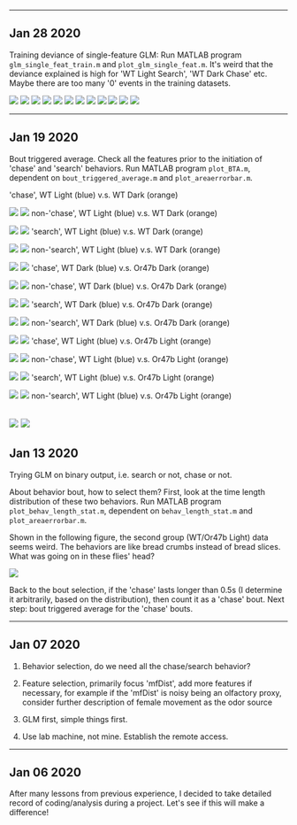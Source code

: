 --------------
Jan 28 2020
--------------
Training deviance of single-feature GLM: Run MATLAB program `glm_single_feat_train.m` and `plot_glm_single_feat.m`.
It's weird that the deviance explained is high for 'WT Light Search', 'WT Dark Chase' etc. Maybe there are too many '0' events in the training datasets.

![](GLM_deviance_1.jpg) ![](GLM_deviance_2.jpg)
![](GLM_deviance_3.jpg) ![](GLM_deviance_4.jpg)
![](GLM_deviance_5.jpg) ![](GLM_deviance_6.jpg)
![](GLM_deviance_7.jpg) ![](GLM_deviance_8.jpg)
![](GLM_deviance_9.jpg) ![](GLM_deviance_10.jpg)
![](GLM_deviance_11.jpg) ![](GLM_deviance_12.jpg)

--------------
Jan 19 2020
--------------
Bout triggered average. Check all the features prior to the initiation of 'chase' and 'search' behaviors. Run MATLAB program `plot_BTA.m`, dependent on `bout_triggered_average.m` and `plot_areaerrorbar.m`.

'chase', WT Light (blue) v.s. WT Dark (orange)

![](WT_Light_Dark_chase.jpg)
![](WT_Light_Dark_chase_zscored.jpg)
non-'chase', WT Light (blue) v.s. WT Dark (orange)

![](WT_Light_Dark_non_chase.jpg)
![](WT_Light_Dark_non_chase_zscored.jpg)
'search', WT Light (blue) v.s. WT Dark (orange)

![](WT_Light_Dark_search.jpg)
![](WT_Light_Dark_search_zscored.jpg)
non-'search', WT Light (blue) v.s. WT Dark (orange)

![](WT_Light_Dark_non_search.jpg)
![](WT_Light_Dark_non_search_zscored.jpg)
'chase', WT Dark (blue) v.s. Or47b Dark (orange)

![](WT_Or47b_Dark_chase.jpg)
![](WT_Or47b_Dark_chase_zscored.jpg)
non-'chase', WT Dark (blue) v.s. Or47b Dark (orange)

![](WT_Or47b_Dark_non_chase.jpg)
![](WT_Or47b_Dark_non_chase_zscored.jpg)
'search', WT Dark (blue) v.s. Or47b Dark (orange)

![](WT_Or47b_Dark_search.jpg)
![](WT_Or47b_Dark_search_zscored.jpg)
non-'search', WT Dark (blue) v.s. Or47b Dark (orange)

![](WT_Or47b_Dark_non_search.jpg)
![](WT_Or47b_Dark_non_search_zscored.jpg)
'chase', WT Light (blue) v.s. Or47b Light (orange)

![](WT_Or47b_Light_chase.jpg)
![](WT_Or47b_Light_chase_zscored.jpg)
non-'chase', WT Light (blue) v.s. Or47b Light (orange)

![](WT_Or47b_Light_non_chase.jpg)
![](WT_Or47b_Light_non_chase_zscored.jpg)
'search', WT Light (blue) v.s. Or47b Light (orange)

![](WT_Or47b_Light_search.jpg)
![](WT_Or47b_Light_search_zscored.jpg)
non-'search', WT Light (blue) v.s. Or47b Light (orange)

![](WT_Or47b_Light_non_search.jpg)
![](WT_Or47b_Light_non_search_zscored.jpg)
--------------
Jan 13 2020
--------------
Trying GLM on binary output, i.e. search or not, chase or not. 

About behavior bout, how to select them? First, look at the time length distribution of these two behaviors. Run MATLAB program `plot_behav_length_stat.m`, dependent on `behav_length_stat.m` and `plot_areaerrorbar.m`.

Shown in the following figure, the second group (WT/Or47b Light) data seems weird. The behaviors are like bread crumbs instead of bread slices. What was going on in these flies' head?

![](behav_length_stat.jpg)

Back to the bout selection, if the 'chase' lasts longer than 0.5s (I determine it arbitrarily, based on the distribution), then count it as a 'chase' bout. Next step: bout triggered average for the 'chase' bouts.

--------------
Jan 07 2020
--------------

1. Behavior selection, do we need all the chase/search behavior?

2. Feature selection, primarily focus 'mfDist', add more features if necessary, for example if the 'mfDist' is noisy being an olfactory proxy, consider further description of female movement as the odor source 

3. GLM first, simple things first.

4. Use lab machine, not mine. Establish the remote access.


--------------
Jan 06 2020
--------------
After many lessons from previous experience, I decided to take detailed record of coding/analysis during a project. Let's see if this will make a difference!
